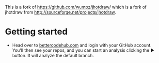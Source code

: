 This is a fork of https://github.com/wumpz/jhotdraw/ which is a fork of jhotdraw from http://sourceforge.net/projects/jhotdraw.

# Getting started 

* Head over to [bettercodehub.com](https://bettercodehub.com) and login with your GitHub account. You'll then see your repos, and you can start an analysis clicking the ▶️ button. It will analyze the default branch. 
